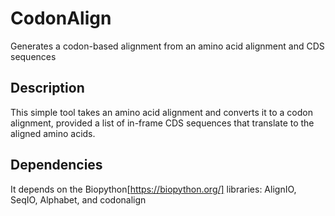 # CodonAlign
Generates a codon-based alignment from an amino acid alignment and CDS sequences

## Description

This simple tool takes an amino acid alignment and converts it to a codon alignment,
provided a list of in-frame CDS sequences that translate to the aligned amino acids.

## Dependencies

It depends on the Biopython[https://biopython.org/] libraries: AlignIO, SeqIO, Alphabet, and codonalign